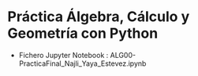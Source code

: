 # Práctica Álgebra, Cálculo y Geometría con Python


- Fichero Jupyter Notebook  : ALG00-PracticaFinal_Najli_Yaya_Estevez.ipynb
